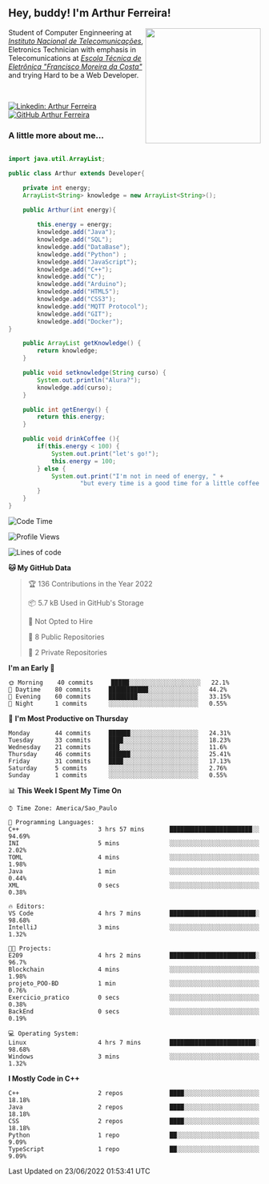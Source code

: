 <h2> Hey, buddy! I'm Arthur Ferreira!</h2>
<img align='right' src="https://media.giphy.com/media/ule4vhcY1xEKQ/giphy.gif" width="230">
<p>Student of Computer Enginneering at  <em><a href="https://inatel.br/home/" target="_blank">Instituto Nacional de Telecomunicações</a></em>, Eletronics Technician with emphasis in Telecomunications at <em><a href="https://www.etefmc.com.br" target="_blank">Escola Técnica de Eletrônica "Francisco Moreira da Costa"</a></em> and trying Hard to be a Web Developer.
</p></br>

[![Linkedin: Arthur Ferreira](https://img.shields.io/badge/-Arthur%20Ferreira%20Silva-blue?style=flat-square&logo=Linkedin&logoColor=white&link=https://www.linkedin.com/in/ArthurFerreiraSilva/)]( www.linkedin.com/in/ArthurFerreiraSilva)
[![GitHub Arthur Ferreira](https://img.shields.io/github/followers/arthur-ngdi?label=follow&style=social)](https://github.com/arthur-ngdi)


### A little more about me...  

``` Java

import java.util.ArrayList;

public class Arthur extends Developer{

    private int energy;
    ArrayList<String> knowledge = new ArrayList<String>();

    public Arthur(int energy){
        
        this.energy = energy;
        knowledge.add("Java");
        knowledge.add("SQL");
        knowledge.add("DataBase");
        knowledge.add("Python") ;
        knowledge.add("JavaScript");
        knowledge.add("C++");
        knowledge.add("C");
        knowledge.add("Arduino");
        knowledge.add("HTML5");
        knowledge.add("CSS3");
        knowledge.add("MQTT Protocol");
        knowledge.add("GIT");
        knowledge.add("Docker");
}

    public ArrayList getKnowledge() {
        return knowledge;
    }

    public void setknowledge(String curso) {
        System.out.println("Alura?");
        knowledge.add(curso);
    }

    public int getEnergy() {
        return this.energy;
    }

    public void drinkCoffee (){
        if(this.energy < 100) {
            System.out.print("let's go!");
            this.energy = 100;
        } else {
            System.out.print("I'm not in need of energy, " +
                    "but every time is a good time for a little coffee!");
        }
    }
}

```
<!--START_SECTION:waka-->
![Code Time](http://img.shields.io/badge/Code%20Time-63%20hrs%2059%20mins-blue)

![Profile Views](http://img.shields.io/badge/Profile%20Views-1-blue)

![Lines of code](https://img.shields.io/badge/From%20Hello%20World%20I%27ve%20Written-21%20Thousand%20lines%20of%20code-blue)

**🐱 My GitHub Data** 

> 🏆 136 Contributions in the Year 2022
 > 
> 📦 5.7 kB Used in GitHub's Storage 
 > 
> 🚫 Not Opted to Hire
 > 
> 📜 8 Public Repositories 
 > 
> 🔑 2 Private Repositories  
 > 
**I'm an Early 🐤** 

```text
🌞 Morning    40 commits     █████░░░░░░░░░░░░░░░░░░░░   22.1% 
🌆 Daytime    80 commits     ███████████░░░░░░░░░░░░░░   44.2% 
🌃 Evening    60 commits     ████████░░░░░░░░░░░░░░░░░   33.15% 
🌙 Night      1 commits      ░░░░░░░░░░░░░░░░░░░░░░░░░   0.55%

```
📅 **I'm Most Productive on Thursday** 

```text
Monday       44 commits     ██████░░░░░░░░░░░░░░░░░░░   24.31% 
Tuesday      33 commits     ████░░░░░░░░░░░░░░░░░░░░░   18.23% 
Wednesday    21 commits     ███░░░░░░░░░░░░░░░░░░░░░░   11.6% 
Thursday     46 commits     ██████░░░░░░░░░░░░░░░░░░░   25.41% 
Friday       31 commits     ████░░░░░░░░░░░░░░░░░░░░░   17.13% 
Saturday     5 commits      ░░░░░░░░░░░░░░░░░░░░░░░░░   2.76% 
Sunday       1 commits      ░░░░░░░░░░░░░░░░░░░░░░░░░   0.55%

```


📊 **This Week I Spent My Time On** 

```text
⌚︎ Time Zone: America/Sao_Paulo

💬 Programming Languages: 
C++                      3 hrs 57 mins       ███████████████████████░░   94.69% 
INI                      5 mins              ░░░░░░░░░░░░░░░░░░░░░░░░░   2.02% 
TOML                     4 mins              ░░░░░░░░░░░░░░░░░░░░░░░░░   1.98% 
Java                     1 min               ░░░░░░░░░░░░░░░░░░░░░░░░░   0.44% 
XML                      0 secs              ░░░░░░░░░░░░░░░░░░░░░░░░░   0.38%

🔥 Editors: 
VS Code                  4 hrs 7 mins        ████████████████████████░   98.68% 
IntelliJ                 3 mins              ░░░░░░░░░░░░░░░░░░░░░░░░░   1.32%

🐱‍💻 Projects: 
E209                     4 hrs 2 mins        ████████████████████████░   96.7% 
Blockchain               4 mins              ░░░░░░░░░░░░░░░░░░░░░░░░░   1.98% 
projeto_POO-BD           1 min               ░░░░░░░░░░░░░░░░░░░░░░░░░   0.76% 
Exercicio_pratico        0 secs              ░░░░░░░░░░░░░░░░░░░░░░░░░   0.38% 
BackEnd                  0 secs              ░░░░░░░░░░░░░░░░░░░░░░░░░   0.19%

💻 Operating System: 
Linux                    4 hrs 7 mins        ████████████████████████░   98.68% 
Windows                  3 mins              ░░░░░░░░░░░░░░░░░░░░░░░░░   1.32%

```

**I Mostly Code in C++** 

```text
C++                      2 repos             ████░░░░░░░░░░░░░░░░░░░░░   18.18% 
Java                     2 repos             ████░░░░░░░░░░░░░░░░░░░░░   18.18% 
CSS                      2 repos             ████░░░░░░░░░░░░░░░░░░░░░   18.18% 
Python                   1 repo              ██░░░░░░░░░░░░░░░░░░░░░░░   9.09% 
TypeScript               1 repo              ██░░░░░░░░░░░░░░░░░░░░░░░   9.09%

```



 Last Updated on 23/06/2022 01:53:41 UTC
<!--END_SECTION:waka-->
